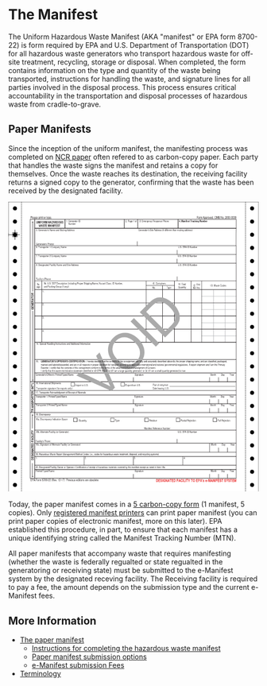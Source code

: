 # The Manifest

The Uniform Hazardous Waste Manifest (AKA "manifest" or EPA form 8700-22) is form required by EPA and U.S. Department of Transportation (DOT) for all hazardous waste generators who transport hazardous waste for off-site treatment, recycling, storage or disposal. When completed, the form contains information on the type and quantity of the waste being transported, instructions for handling the waste, and signature lines
for all parties involved in the disposal process. This process ensures critical accountability in the transportation and disposal processes of hazardous waste from cradle-to-grave.

## Paper Manifests

Since the inception of the uniform manifest, the manifesting process was completed on
[NCR paper](https://www.google.com/search?client=firefox-b-1-d&q=NCR+paper#ip=1) often refered to
as carbon-copy paper. Each party that handles the waste signs the manifest and retains a copy for themselves.
Once the waste reaches its destination, the receiving facility returns a signed copy to the generator, confirming that the waste has been received by the designated facility.

![sample paper manifest](../assets/sample_uniform_hazardous_waste_manifest.png)

Today, the paper manifest comes in a [5 carbon-copy form](<https://www.ecfr.gov/current/title-40/chapter-I/subchapter-I/part-262#p-262.21(f)(6)>) (1 manifest, 5 copies). Only [registered manifest printers](https://www.epa.gov/hwgenerators/hazardous-waste-manifest-system#printer) can print paper manifest (you can print paper copies of electronic manifest, more on this later). EPA established this procedure, in part, to ensure that each manifest has a unique identifying string called the Manifest Tracking Number (MTN).

All paper manifests that accompany waste that requires manifesting (whether the waste is federally regualted or state regualted in the generatoring or receiving state) must be submitted to the e-Manifest system by the designated receving facility. The Receiving facility is required to pay a fee, the amount depends on the submission type and the current e-Manifest fees.

## More Information

- [The paper manifest](https://www.epa.gov/hwgenerators/hazardous-waste-manifest-system)
  - [Instructions for completing the hazardous waste manifest](https://www.epa.gov/hwgenerators/uniform-hazardous-waste-manifest-instructions-sample-form-and-continuation-sheet)
  - [Paper manifest submission options](https://www.epa.gov/e-manifest/how-submit-hazardous-waste-manifest)
  - [e-Manifest submission Fees](https://www.epa.gov/e-manifest/e-manifest-user-fees-and-payment-information)
- [Terminology](terminology.md)
